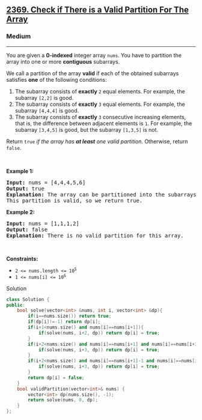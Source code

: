 <h2><a href="https://leetcode.com/problems/check-if-there-is-a-valid-partition-for-the-array/">2369. Check if There is a Valid Partition For The Array</a></h2><h3>Medium</h3><hr><div><p>You are given a <strong>0-indexed</strong> integer array <code>nums</code>. You have to partition the array into one or more <strong>contiguous</strong> subarrays.</p>

<p>We call a partition of the array <strong>valid</strong> if each of the obtained subarrays satisfies <strong>one</strong> of the following conditions:</p>

<ol>
	<li>The subarray consists of <strong>exactly</strong> <code>2</code> equal elements. For example, the subarray <code>[2,2]</code> is good.</li>
	<li>The subarray consists of <strong>exactly</strong> <code>3</code> equal elements. For example, the subarray <code>[4,4,4]</code> is good.</li>
	<li>The subarray consists of <strong>exactly</strong> <code>3</code> consecutive increasing elements, that is, the difference between adjacent elements is <code>1</code>. For example, the subarray <code>[3,4,5]</code> is good, but the subarray <code>[1,3,5]</code> is not.</li>
</ol>

<p>Return <code>true</code><em> if the array has <strong>at least</strong> one valid partition</em>. Otherwise, return <code>false</code>.</p>

<p>&nbsp;</p>
<p><strong class="example">Example 1:</strong></p>

<pre><strong>Input:</strong> nums = [4,4,4,5,6]
<strong>Output:</strong> true
<strong>Explanation:</strong> The array can be partitioned into the subarrays [4,4] and [4,5,6].
This partition is valid, so we return true.
</pre>

<p><strong class="example">Example 2:</strong></p>

<pre><strong>Input:</strong> nums = [1,1,1,2]
<strong>Output:</strong> false
<strong>Explanation:</strong> There is no valid partition for this array.
</pre>

<p>&nbsp;</p>
<p><strong>Constraints:</strong></p>

<ul>
	<li><code>2 &lt;= nums.length &lt;= 10<sup>5</sup></code></li>
	<li><code>1 &lt;= nums[i] &lt;= 10<sup>6</sup></code></li>
</ul>
</div>

Solution

```cpp
class Solution {
public:
    bool solve(vector<int> &nums, int i, vector<int> &dp){
        if(i==nums.size()) return true;
        if(dp[i]!=-1) return dp[i];
        if(i+1<nums.size() and nums[i]==nums[i+1]){
            if(solve(nums, i+2, dp)) return dp[i] = true;
        }
        if(i+2<nums.size() and nums[i]==nums[i+1] and nums[i]==nums[i+2]){
            if(solve(nums, i+3, dp)) return dp[i] = true;
        }
        if(i+2<nums.size() and nums[i]==nums[i+1]-1 and nums[i]==nums[i+2]-2){
            if(solve(nums, i+3, dp)) return dp[i] = true;
        }
        return dp[i] = false;
    }
    bool validPartition(vector<int>& nums) {
        vector<int> dp(nums.size(), -1);
        return solve(nums, 0, dp);
    }
};
```
